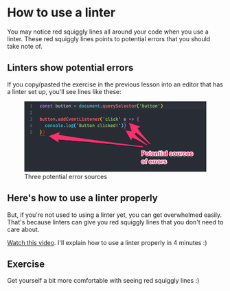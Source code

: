 # How to use a linter

You may notice red squiggly lines all around your code when you use a linter. These red squiggly lines points to potential errors that you should take note of.

## Linters show potential errors

If you copy/pasted the exercise in the previous lesson into an editor that has a linter set up, you'll see lines like these:

<figure>
  <img src="../../images/simple-components/linter/error-sources.png" alt="Highlighted three red lines that are potential error sources">
  <figcaption>Three potential error sources</figcaption>
</figure>

## Here's how to use a linter properly

But, if you're not used to using a linter yet, you can get overwhelmed easily. That's because linters can give you red squiggly lines that you don't need to care about.

[Watch this video](https://youtu.be/cUTWqapA0Ao). I'll explain how to use a linter properly in 4 minutes :)

## Exercise

Get yourself a bit more comfortable with seeing red squiggly lines :)